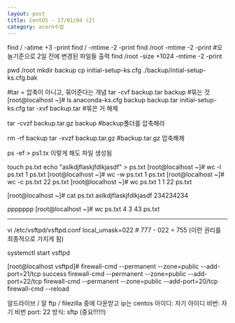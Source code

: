 ```yaml
---
layout: post
title: CentOS - 17/01/04 (2)
category: acorn수업
---
```


find / -atime +3 -print
find / -mtime -2 -print
find /root -mtime -2 -print     #오늘기준으로 2일 전에 변경된 파일들 출력
find /root -size +1024 -mtime -2 -print

pwd
/root
mkdir backup
cp initial-setup-ks.cfg ./backup/intial-setup-ks.cfg.bak

#tar = 압축이 아니고, 묶어준다는 개념
tar -cvf backup.tar backup     #묶는 것
[root@localhost ~]# ls
anaconda-ks.cfg backup backup.tar initial-setup-ks.cfg
tar -xvf backup.tar     #묶은 거 해제

tar -cvzf backup.tar.gz backup     #backup폴더를 압축해라

rm -rf backup
tar -xvzf backup.tar.gz     #backup.tar.gz 압축해제

ps -ef > ps1.tx
이렇게 해도 파일 생성됨

touch ps.txt
echo "aslkdjflaskjfdlkjasdf" > ps.txt
[root@localhost ~]# wc -l ps.txt
1 ps.txt
[root@localhost ~]# wc -w ps.txt
1 ps.txt
[root@localhost ~]# wc -c ps.txt
22 ps.txt
[root@localhost ~]# wc ps.txt
 1 1 22 ps.txt

[root@localhost ~]# cat ps.txt
aslkdjflaskjfdlkjasdf
234234234

ppppppp
[root@localhost ~]# wc ps.txt
 4 3 43 ps.txt

------------------------------
vi /etc/vsftpd/vsftpd.conf
local_umask=022     # 777 - 022 = 755 (이런 권리를 최종적으로 가지게 됨)

systemctl start vsftpd

[root@localhost vsftpd]# firewall-cmd --permanent --zone=public --add-port=21/tcp
success
firewall-cmd --permanent --zone=public --add-port=22/tcp
firewall-cmd --permanent --zone=public --add-port=20/tcp
firewall-cmd --reload

알드라이브 / 알 ftp / filezilla 중에 다운받고
ip는 centos
아이디: 자기 아이디
비번: 자기 비번
port: 22
방식: sftp (중요!!!!!!)
